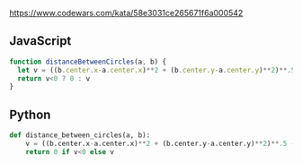 https://www.codewars.com/kata/58e3031ce265671f6a000542

## JavaScript
```js
function distanceBetweenCircles(a, b) {
  let v = ((b.center.x-a.center.x)**2 + (b.center.y-a.center.y)**2)**.5 - a.radius - b.radius;
  return v<0 ? 0 : v
}
```

## Python
```python
def distance_between_circles(a, b):
    v = ((b.center.x-a.center.x)**2 + (b.center.y-a.center.y)**2)**.5 - a.radius - b.radius
    return 0 if v<0 else v
```